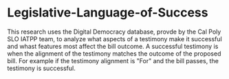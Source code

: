 # Legislative-Language-of-Success
This research uses the Digital Democracy database, provde by the Cal Poly SLO IATPP team, to analyze what aspects of a testimony make it successful and whast features most affect the bill outcome. A successful testimony is when the alignment of the testimony matches the outcome of the proposed bill. For example if the testimony alignment is "For" and the bill passes, the testimony is successful.  
